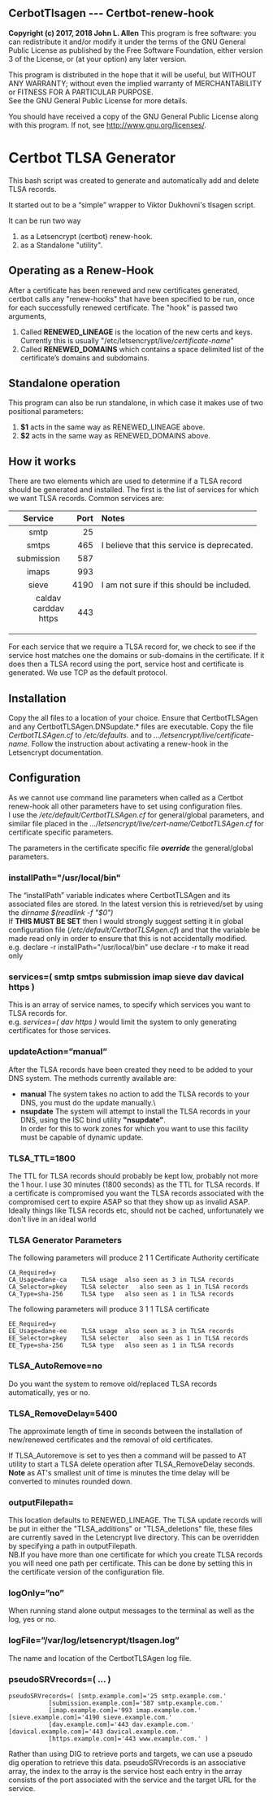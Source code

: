 ## CerbotTlsagen --- Certbot-renew-hook
**Copyright (c) 2017, 2018 John L. Allen**
This program is free software: you can redistribute it and/or modify it under the terms of the 
GNU General Public License as published by the Free Software Foundation, either version 3 of 
the License, or (at your option) any later version.

This program is distributed in the hope that it will be useful, but WITHOUT ANY WARRANTY; 
without even the implied warranty of MERCHANTABILITY or FITNESS FOR A PARTICULAR PURPOSE.  
See the GNU General Public License for more details.

You should have received a copy of the GNU General Public License
along with this program. If not, see <http://www.gnu.org/licenses/>.

# Certbot TLSA Generator

This bash script was created to generate and automatically add and delete TLSA records.

It started out to be a “simple” wrapper to Viktor Dukhovni's tlsagen script.

It can be run two way
1) as a Letsencrypt (certbot) renew-hook.
2) as a Standalone "utility".

## Operating as a Renew-Hook

After a certificate has been renewed and new certificates generated, certbot calls any "renew-hooks" that have been specified to be run, once for each successfully renewed certificate. The "hook" is passed two arguments,
1. Called **RENEWED_LINEAGE** is the location of the new certs and keys. Currently this is usually "/etc/letsencrypt/live/*certificate-name*"
2. Called **RENEWED_DOMAINS** which contains a space delimited list of the certificate’s domains and subdomains.
## Standalone operation
This program can also be run standalone, in which case it makes use of two positional parameters:
1. **$1** acts in the same way as RENEWED_LINEAGE above.
2. **$2** acts in the same way as RENEWED_DOMAINS above.
## How it works

There are two elements which are used to determine if a TLSA record should be generated and installed.
The first is the list of services for which we want TLSA records.  Common services are:

|Service|Port|Notes|
|:---:|---:|:---|
|smtp|25||
|smtps|465|I believe that this service is deprecated.|
|submission|587 ||
|imaps|993 ||
|sieve|4190|I am not sure if this should be included. |
|<dl><dd>caldav</dd><dd>carddav</dd><dd>https</dd></dl>|443|

For each service that we require a TLSA record for, we check to see if the service host matches one the domains or sub-domains in the certificate. If it does then a TLSA record using the port, service host and certificate is generated. We use TCP as the default protocol.
## Installation
Copy the all files to a location of your choice. Ensure that CertbotTLSAgen and any CertbotTLSAgen.DNSupdate.\* files are executable.
Copy the file *CertbotTLSAgen.cf* to */etc/defaults.* and to *…/letsencrypt/live/certificate-name*.
Follow the instruction about activating a renew-hook in the Letsencrypt documentation.

## Configuration
As we cannot use command line parameters when called as a Certbot renew-hook all other parameters have to set using configuration files.\
I use the */etc/default/CertbotTLSAgen.cf* for general/global parameters, and similar file placed in the *…/letsencrypt/live/cert-name/CetbotTLSAgen.cf* for certificate specific parameters.

The parameters in the certificate specific file ***override*** the general/global parameters.

### installPath="/usr/local/bin"
The “installPath” variable indicates where CertbotTLSAgen and its associated files are stored.
In the latest version this is retrieved/set by using the *dirname $(readlink -f "$0")*\
If **THIS MUST BE SET** then I would strongly suggest setting it in global configuration file (*/etc/default/CertbotTLSAgen.cf*) and that the variable be made read only in order to ensure that this is not accidentally modified.\
e.g. declare -r installPath="/usr/local/bin" use declare -r to make it read only


### services=( smtp smtps submission imap sieve dav davical https )
This is an array of service names, to specify which services you want to TLSA records for.\
e.g. *services=( dav https )* would limit the system to only generating certificates for those services.

### updateAction=”manual”
After the TLSA records have been created they need to be added to your DNS system. The methods currently available are:
 - **manual** The system takes no action to add the TLSA records to your DNS, you must do the update manually.\
 - **nsupdate** The system will attempt to install the TLSA records in your DNS, using the ISC bind utility **"nsupdate"**.\
 In order for this to work zones for which you want to use this facility must be capable of dynamic update.
### TLSA_TTL=1800
The TTL for TLSA records should probably be kept low, probably not more the 1 hour. I use 30 minutes (1800 seconds) as the TTL for TLSA records.
If a certificate is compromised you want the TLSA records associated with the compromised cert to expire ASAP so that they show up as invalid ASAP.
Ideally things like TLSA records etc, should not be cached, unfortunately we don't live in an ideal world
### TLSA Generator Parameters
The following parameters will produce 2 1 1 Certificate Authority certificate
```
CA_Required=y
CA_Usage=dane-ca	TLSA usage	also seen as 3 in TLSA records
CA_Selector=pkey	TLSA selector	also seen as 1 in TLSA records
CA_Type=sha-256		TLSA type	also seen as 1 in TLSA records
```
The following parameters will produce 3 1 1 TLSA certificate
```
EE_Required=y
EE_Usage=dane-ee	TLSA usage	also seen as 3 in TLSA records
EE_Selector=pkey	TLSA selector	also seen as 1 in TLSA records
EE_Type=sha-256		TLSA type	also seen as 1 in TLSA records
```

### TLSA_AutoRemove=no
Do you want the system to remove old/replaced TLSA records automatically, yes or no. 

### TLSA_RemoveDelay=5400
The approximate length of time in seconds between the installation of new/renewed certificates and the removal of old certificates. 

If TLSA_Autoremove is set to yes then a command will be passed to AT utility to start a TLSA delete operation after TLSA\_RemoveDelay seconds.\
**Note** as AT's smallest unit of time is minutes the time delay will be converted to minutes rounded down.

### outputFilepath=
This location defaults to RENEWED_LINEAGE.
The TLSA update records will be put in either the "TLSA\_additions" or "TLSA\_deletions" file, these files are currently saved 
in the Letencrypt live directory. This can be overridden by specifying a path in outputFilepath.\
NB.If you have more than one certificate for which you create TLSA records you will need one path per certificate. 
This can be done by setting this in the certificate version of the configuration file.

### logOnly=”no”
When running stand alone output messages to the terminal as well as the log, yes or no.

### logFile=”/var/log/letsencrypt/tlsagen.log”
The name and location of the CertbotTLSAgen log file.

### pseudoSRVrecords=( ... )
```
pseudoSRVrecords=( [smtp.example.com]='25 smtp.example.com.' 
		   [submission.example.com]='587 smtp.example.com.' 
		   [imap.example.com]='993 imap.example.com.' [sieve.example.com]='4190 sieve.example.com.' 
		   [dav.example.com]='443 dav.example.com.' [davical.example.com]='443 davical.example.com.' 
		   [https.example.com]='443 www.example.com.' ) 
```
Rather than using DIG to retrieve ports and targets, we can use a pseudo dig operation to retrieve this data.
pseudoSRVrecords is an associative array, the index to the array is the service host each entry in the array consists of the port associated with the service and the target URL for the service.
